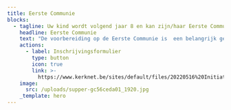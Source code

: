 ```yaml
---
title: Eerste Communie
blocks:
  - tagline: Uw kind wordt volgend jaar 8 en kan zijn/haar Eerste Communie vieren.
    headline: Eerste Communie
    text: "De voorbereiding op de Eerste Communie is  een belangrijk gebeuren binnen een dragende geloofsgemeenschap, het is niet gebonden aan de school. U kan uw kind dus best inschrijven in de geloofsgemeenschap waar u woont of waar u deelneemt aan vieringen en/of activiteiten.\n\nUw kind inschrijven betekent dat u zich betrokken voelt bij het gebeuren en de voorbereiding op de Eerste Communie van nabij wil volgen.\_\n\nIn onze geloofsgemeenschap\_verzorgen de ouders, in samenspraak met een verantwoordelijke, deze voorbereiding. De ouderavond, waarop de ouders worden uitgenodigd,\_vindt plaats in het najaar in de parochiezaal naast de kerk. U ontvangt de concrete datum na inschrijving.\n\nGelieve het inschrijvingsformulier in te vullen en via mail (catechesesf@gmail.com) of post op te sturen ten laatste op 15 augustus. \n"
    actions:
      - label: Inschrijvingsformulier
        type: button
        icon: true
        link: >-
          https://www.kerknet.be/sites/default/files/20220516%20Initiatiesacramenten%20bijgewerkt%20formulier.pdf
    image:
      src: /uploads/supper-gc56ceda01_1920.jpg
    _template: hero
---
```



